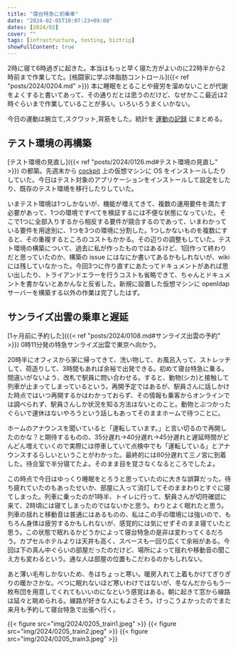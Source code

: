 ```yaml
---
title: "寝台特急に初乗車"
date: "2024-02-05T10:07:23+09:00"
dates: [2024/02]
cover: ""
tags: [infrastructure, testing, biztrip]
showFullContent: true
---
```


2時に寝て6時過ぎに起きた。本当はもっと早く寝た方がよいのに22時半から2時前まで作業してた。[格闘家に学ぶ体脂肪コントロール]({{< ref "posts/2024/0204.md" >}}) 本に睡眠をとることや疲労を溜めないことが代謝をよくすると書いてあって、その通りだとは思うのだけど、なぜかここ最近は2時ぐらいまで作業していることが多い。いろいろうまくいかない。

今日の運動は腕立て,スクワット,背筋をした。統計を [運動の記録](https://docs.google.com/spreadsheets/d/1bg85QtM-LciUgey8I79uI7vW2PEwsP6TVdeIRVkACBg/edit?usp=sharing) にまとめる。

## テスト環境の再構築

[テスト環境の見直し]({{< ref "posts/2024/0126.md#テスト環境の見直し" >}}) の都築。先週末から [cockpit](https://cockpit-project.org/) 上の仮想マシンに OS をインストールしたりしていた。今日はテスト対象のアプリケーションをインストールして設定をしたり、既存のテスト環境を移行したりしていた。

いまテスト環境は1つしかないが、機能が増えてきて、複数の運用要件を満たす必要があって、1つの環境ですべてを検証するには不便な状態になっていた。そこで1つに全部入りするから相反する要件が競合するのであって、いまわかっている要件を用途別に、1つを3つの環境に分割した。1つしかないものを複数にすると、その重複するところのコストもかかる。その辺りの調整もしていた。テスト環境の構築について、過去に私が作ったものではあるけど、1回作って終わりだと思っていたのか、構築の issue にはなにか書いてあるかもしれないが、wiki には残していなかった。今回3つに作り直すにあたってドキュメントがあれば思い出したり、トライアンドエラーを行うコストも省略できて、ちゃんとドキュメントを書かないとあかんなと反省した。新規に設置した仮想マシンに openldap サーバーを構築する以外の作業は完了したはず。

## サンライズ出雲の乗車と遅延

[1ヶ月前に予約した]({{< ref "posts/2024/0108.md#サンライズ出雲の予約" >}}) 0時11分発の特急サンライズ出雲で東京へ向かう。

20時半にオフィスから家に帰ってきて、洗い物して、お風呂入って、ストレッチして、荷造りして、3時間もあれば余裕で出発できる。初めて寝台特急に乗る。間違いがないよう、改札で駅員に問い合わせる。すると、動物(シカ)と接触して列車が止まってしまっているという。再開予定ではあるが、駅員さんに話しかけた時点ではいつ再開するかはわかっておらず、その情報も乗客からオンラインでは調べられず、駅員さんしか状況を知る方法はないとのこと。動物とぶつかったぐらいで運休はないやろうという話しもあってそのままホームで待つことに。

ホームのアナウンスを聞いていると「運転しています。」と言い切るので再開したのかな？と期待するものの、35分遅れ→40分遅れ→45分遅れと遅延時間がどんどん増えていくので実際には停車していて点検中でも「運転している」とアナウンスするらしいということがわかった。最終的には80分遅れて三ノ宮に到着した。待合室で半分寝てたよ。そのまま目を覚さなくなるところでしたよ。

この時点で今日はゆっくり睡眠をとろうと思っていたのに大きな誤算だった。待ち疲れていたのもあったせいか、部屋に入って消灯してそのままわりとすぐに寝てしまった。列車に乗ったのが1時半、トイレに行って、駅員さんが切符確認に来て、2時頃には寝てしまったのではないかと思う。わりとよく眠れたと思う。列車の揺れと移動音は普通にはあるものの、私はこの手の環境には強いので、もちろん身体は疲労するかもしれないが、感覚的には気にせずそのまま寝ていたと思う。この状態で眠れるかどうかによって寝台特急の是非は変わってくるだろう。カプセルホテルよりは天井も高く、スペースも一回り広くて余裕がある。今回は下の真ん中ぐらいの部屋だったのだけど、場所によって揺れや移動音の聞こえ方も変わるという。通な人は部屋の位置もこだわるのかもしれない。

あと薄い毛布しかないため、冬はちょっと寒い。暖房入れて上着もかけてぎりぎりの暖かさかな。べつに眠れないほど寒いわけではないが、冬なんだからもう一枚布団を用意してくれてもいいのになという感覚はある。朝に起きて窓から線路は延々と眺められる。線路が好きな人にもよさそう。けっこうよかったのでまた来月も予約して寝台特急で出張へ行く。

{{< figure src="img/2024/0205_train1.jpeg" >}}
{{< figure src="img/2024/0205_train2.jpeg" >}}
{{< figure src="img/2024/0205_train3.jpeg" >}}

